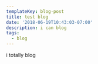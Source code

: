 ```yaml
---
templateKey: blog-post
title: test blog
date: '2018-06-19T10:43:03-07:00'
description: i can blog
tags:
  - blog
---
```

i totally blog
